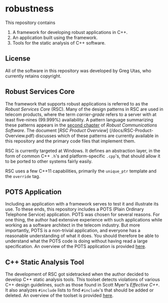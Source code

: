 # robustness

This repository contains
1. A framework for developing robust applications in C++.
2. An application built using the framework.
3. Tools for the static analysis of C++ software.

## License
All of the software in this repository was developed by Greg Utas, who
currently retains copyright.

## Robust Services Core
The framework that supports robust applications is referred to as the
*Robust Services Core* (RSC).  Many of the design patterns in RSC are used
in telecom products, where the term *carrier-grade* refers to a server with
at least five-nines (99.999%) availability.  A pattern language summarizing
these patterns appears in the [second chapter](/docs/RCS-chapter-2.pdf) of
*Robust Communications Software*.  The document [*RSC Product Overview*]
(/docs/RSC-Product-Overview.pdf) discusses which of these patterns are
currently available in this repository and the primary code files that
implement them.

RSC is currently targeted at Windows.  It defines an abstraction layer, in
the form of common C++ `.h`'s and platform-specific `.cpp`'s, that should
allow it to be ported to other systems fairly easily.

RSC uses a few C++11 capabilities, primarily the `unique_ptr` template and
the `override` tag.

## POTS Application
Including an application with a framework serves to test it and illustrate its
use.  To these ends, this repository includes a POTS (Plain Ordinary Telephone
Service) application.  POTS was chosen for several reasons.  For one thing,
the author had extensive experience with such applications while working
as a software architect in the telecom industry.  But more importantly, POTS
is a non-trivial application, and everyone has a reasonable understanding of what
it does.  You should therefore be able to understand what the POTS code is doing
without having read a large specification.  An overview of the POTS application
is provided [here](/docs/RSC-POTS-Application).

## C++ Static Analysis Tool
The development of RSC got sidetracked when the author decided to develop C++
static analysis tools.  This toolset detects violations of various C++ design
guidelines, such as those found in Scott Myer's *Effective C++*.  It also analyzes
`#include` lists to find `#include`'s that should be added or deleted.  An
overview of the toolset is provided [here](docs/RSC-Cpp-Static-Analysis-Tools).
